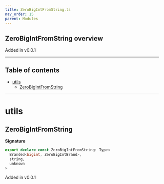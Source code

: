 ```yaml
---
title: ZeroBigIntFromString.ts
nav_order: 15
parent: Modules
---
```


## ZeroBigIntFromString overview

Added in v0.0.1

---

<h2 class="text-delta">Table of contents</h2>

- [utils](#utils)
  - [ZeroBigIntFromString](#zerobigintfromstring)

---

# utils

## ZeroBigIntFromString

**Signature**

```ts
export declare const ZeroBigIntFromString: Type<
  Branded<bigint, ZeroBigIntBrand>,
  string,
  unknown
>
```

Added in v0.0.1

